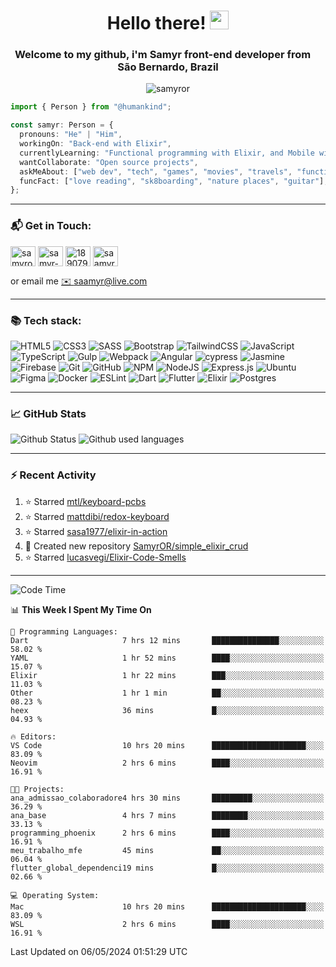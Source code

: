 <h1 align="center">Hello there! <img src="https://raw.githubusercontent.com/iampavangandhi/iampavangandhi/master/gifs/Hi.gif" width="30px"></h1>
<h3 align="center">Welcome to my github, i'm Samyr front-end developer from  <img src="https://cdn-icons-png.flaticon.com/512/197/197386.png" width="13"/>  <b>São Bernardo, Brazil</b></h3>

<p align="center"> <img src="https://komarev.com/ghpvc/?username=samyror&label=Profile%20views&color=0e75b6&style=flat" alt="samyror" /> </p>

```typescript
import { Person } from "@humankind";

const samyr: Person = {
  pronouns: "He" | "Him",
  workingOn: "Back-end with Elixir",
  currentlyLearning: "Functional programming with Elixir, and Mobile with Flutter",
  wantCollaborate: "Open source projects",
  askMeAbout: ["web dev", "tech", "games", "movies", "travels", "functional programming", "mobile"],
  funcFact: ["love reading", "sk8boarding", "nature places", "guitar"],
};
```

---

### 📬 Get in Touch:

<p align="left">
<a href="https://codepen.io/samyror" target="blank"><img align="center" src="https://cdn.jsdelivr.net/gh/devicons/devicon/icons/codepen/codepen-plain.svg" alt="samyror" height="32" width="40" /></a>
<a href="https://linkedin.com/in/samyr-ribeiro-82a720145" target="blank"><img align="center" src="https://cdn.jsdelivr.net/gh/devicons/devicon/icons/linkedin/linkedin-plain.svg" alt="samyr-ribeiro-82a720145" height="32" width="40" /></a>
<a href="https://pt.stackoverflow.com/users/189079" target="blank"><img align="center"  src="https://cdn.jsdelivr.net/npm/simple-icons@v5/icons/stackoverflow.svg" alt="189079" height="32" width="40" /></a>
<a href="https://www.hackerrank.com/saamyr" target="blank"><img align="center" src="https://cdn.jsdelivr.net/npm/simple-icons@v5/icons/hackerrank.svg" alt="saamyr" height="32" width="40" /></a>
</p>

or email me [✉️ saamyr@live.com](mailto:saamyr@live.com)

---

### 📚 Tech stack:

![HTML5](https://img.shields.io/badge/html5-%23E34F26.svg?style=for-the-badge&logo=html5&logoColor=white)
![CSS3](https://img.shields.io/badge/css3-%231572B6.svg?style=for-the-badge&logo=css3&logoColor=white)
![SASS](https://img.shields.io/badge/SASS-hotpink.svg?style=for-the-badge&logo=SASS&logoColor=white)
![Bootstrap](https://img.shields.io/badge/bootstrap-%23563D7C.svg?style=for-the-badge&logo=bootstrap&logoColor=white)
![TailwindCSS](https://img.shields.io/badge/tailwindcss-%2338B2AC.svg?style=for-the-badge&logo=tailwind-css&logoColor=white)
![JavaScript](https://img.shields.io/badge/javascript-%23323330.svg?style=for-the-badge&logo=javascript&logoColor=%23F7DF1E)
![TypeScript](https://img.shields.io/badge/typescript-%23007ACC.svg?style=for-the-badge&logo=typescript&logoColor=white)
![Gulp](https://img.shields.io/badge/GULP-%23CF4647.svg?style=for-the-badge&logo=gulp&logoColor=white)
![Webpack](https://img.shields.io/badge/webpack-%238DD6F9.svg?style=for-the-badge&logo=webpack&logoColor=black)
![Angular](https://img.shields.io/badge/angular-%23DD0031.svg?style=for-the-badge&logo=angular&logoColor=white)
![cypress](https://img.shields.io/badge/-cypress-%23E5E5E5?style=for-the-badge&logo=cypress&logoColor=058a5e)
![Jasmine](https://img.shields.io/badge/-Jasmine-%238A4182?style=for-the-badge&logo=Jasmine&logoColor=white)
![Firebase](https://img.shields.io/badge/firebase-%23039BE5.svg?style=for-the-badge&logo=firebase)
![Git](https://img.shields.io/badge/git-%23F05033.svg?style=for-the-badge&logo=git&logoColor=white)
![GitHub](https://img.shields.io/badge/github-%23121011.svg?style=for-the-badge&logo=github&logoColor=white)
![NPM](https://img.shields.io/badge/NPM-%23000000.svg?style=for-the-badge&logo=npm&logoColor=white)
![NodeJS](https://img.shields.io/badge/node.js-6DA55F?style=for-the-badge&logo=node.js&logoColor=white)
![Express.js](https://img.shields.io/badge/express.js-%23404d59.svg?style=for-the-badge&logo=express&logoColor=%2361DAFB)
![Ubuntu](https://img.shields.io/badge/Ubuntu-E95420?style=for-the-badge&logo=ubuntu&logoColor=white)
![Figma](https://img.shields.io/badge/figma-%23F24E1E.svg?style=for-the-badge&logo=figma&logoColor=white)
![Docker](https://img.shields.io/badge/docker-%230db7ed.svg?style=for-the-badge&logo=docker&logoColor=white)
![ESLint](https://img.shields.io/badge/ESLint-4B3263?style=for-the-badge&logo=eslint&logoColor=white)
![Dart](https://img.shields.io/badge/dart-%230175C2.svg?style=for-the-badge&logo=dart&logoColor=white)
![Flutter](https://img.shields.io/badge/Flutter-%2302569B.svg?style=for-the-badge&logo=Flutter&logoColor=white)
![Elixir](https://img.shields.io/badge/elixir-%234B275F.svg?style=for-the-badge&logo=elixir&logoColor=white)
![Postgres](https://img.shields.io/badge/postgres-%23316192.svg?style=for-the-badge&logo=postgresql&logoColor=white)

---

### 📈 GitHub Stats

![Github Status](https://github-readme-stats.vercel.app/api?username=SamyrOR&show_icons=true&bg_color=FFF&title_color=b80f0a&text_color=000&icon_color=b80f0a&border_color=a9a9a9&line_height=20)
![Github used languages](https://github-readme-stats.vercel.app/api/top-langs?username=samyror&show_icons=true&locale=en&layout=compact&bg_color=FFF&title_color=b80f0a&text_color=000&icon_color=b80f0a&border_color=a9a9a9)

---

### ⚡ Recent Activity

<!--RECENT_ACTIVITY:start-->
1. ⭐ Starred [mtl/keyboard-pcbs](https://github.com/mtl/keyboard-pcbs)
2. ⭐ Starred [mattdibi/redox-keyboard](https://github.com/mattdibi/redox-keyboard)
3. ⭐ Starred [sasa1977/elixir-in-action](https://github.com/sasa1977/elixir-in-action)
4. 📔 Created new repository [SamyrOR/simple_elixir_crud](https://github.com/SamyrOR/simple_elixir_crud)
5. ⭐ Starred [lucasvegi/Elixir-Code-Smells](https://github.com/lucasvegi/Elixir-Code-Smells)
<!--RECENT_ACTIVITY:end-->

---

<!--START_SECTION:waka-->
![Code Time](http://img.shields.io/badge/Code%20Time-2%2C119%20hrs%2029%20mins-blue)

📊 **This Week I Spent My Time On** 

```text
💬 Programming Languages: 
Dart                     7 hrs 12 mins       ███████████████░░░░░░░░░░   58.02 % 
YAML                     1 hr 52 mins        ████░░░░░░░░░░░░░░░░░░░░░   15.07 % 
Elixir                   1 hr 22 mins        ███░░░░░░░░░░░░░░░░░░░░░░   11.03 % 
Other                    1 hr 1 min          ██░░░░░░░░░░░░░░░░░░░░░░░   08.23 % 
heex                     36 mins             █░░░░░░░░░░░░░░░░░░░░░░░░   04.93 % 

🔥 Editors: 
VS Code                  10 hrs 20 mins      █████████████████████░░░░   83.09 % 
Neovim                   2 hrs 6 mins        ████░░░░░░░░░░░░░░░░░░░░░   16.91 % 

🐱‍💻 Projects: 
ana_admissao_colaboradore4 hrs 30 mins       █████████░░░░░░░░░░░░░░░░   36.29 % 
ana_base                 4 hrs 7 mins        ████████░░░░░░░░░░░░░░░░░   33.13 % 
programming_phoenix      2 hrs 6 mins        ████░░░░░░░░░░░░░░░░░░░░░   16.91 % 
meu_trabalho_mfe         45 mins             ██░░░░░░░░░░░░░░░░░░░░░░░   06.04 % 
flutter_global_dependenci19 mins             █░░░░░░░░░░░░░░░░░░░░░░░░   02.66 % 

💻 Operating System: 
Mac                      10 hrs 20 mins      █████████████████████░░░░   83.09 % 
WSL                      2 hrs 6 mins        ████░░░░░░░░░░░░░░░░░░░░░   16.91 % 
```


 Last Updated on 06/05/2024 01:51:29 UTC
<!--END_SECTION:waka-->
